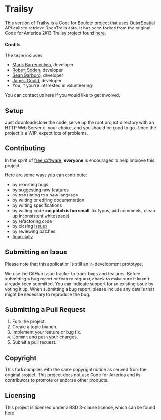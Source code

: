 Trailsy
=======

This version of Trailsy is a Code for Boulder project that uses [OuterSpatial](http://outerspatial.com) API calls to retrieve OpenTrails data. It has been forked from the original Code for America 2013 Trailsy project found [here](https://github.com/codeforamerica/trailsy).

#### Credits

The team includes
* [Mario Barrenechea][mbarrenecheajr], developer
* [Robert Soden][rsoden], developer
* [Sean Garborg][garborg], developer
* [James Gould][JamesGould123], developer
* You, if you're interested in volunteering!

[mbarrenecheajr]: https://github.com/mbarrenecheajr
[rsoden]: https://github.com/rsoden
[garborg]: https://github.com/garborg
[JamesGould123]: https://github.com/JamesGould123

You can contact us here if you would like to get involved.

## Setup
Just download/clone the code, serve up the root project directory with an HTTP Web Server of your choice, and you should be good to go. Since the project is a WIP, expect lots of problems.

## Contributing
In the spirit of [free software][free-sw], **everyone** is encouraged to help
improve this project. 

[free-sw]: http://www.fsf.org/licensing/essays/free-sw.html

Here are some ways *you* can contribute:

* by reporting bugs
* by suggesting new features
* by translating to a new language
* by writing or editing documentation
* by writing specifications
* by writing code (**no patch is too small**: fix typos, add comments, clean up
  inconsistent whitespace)
* by refactoring code
* by closing [issues](https://github.com/CodeForBoulder/trailsy/issues)
* by reviewing patches
* [financially](https://secure.codeforamerica.org/page/contribute/default?source_codes=footer-donate-link/)

## Submitting an Issue
Please note that this application is still an in-development prototype. 

We use the GitHub issue tracker to track bugs and features. Before
submitting a bug report or feature request, check to make sure it hasn't
already been submitted. You can indicate support for an existing issue by
voting it up. When submitting a bug report, please include any details that might 
be necessary to reproduce the bug.

## Submitting a Pull Request
1. Fork the project.
2. Create a topic branch.
3. Implement your feature or bug fix.
4. Commit and push your changes.
5. Submit a pull request.

## Copyright
This fork complies with the same copyright notice as derived from the original project. This project does not use Code for America and its contributors to promote or endorse other products.

## Licensing
This project is licensed under a BSD 3-clause license, which can be found [here](./License.md)
